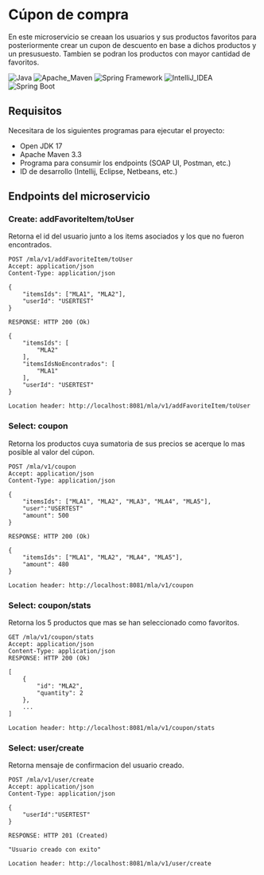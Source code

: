 # Cúpon de compra

En este microservicio se creaan los usuarios y sus productos favoritos para 
posteriormente crear un cupon de descuento en base a dichos productos y un presusuesto. 
Tambien se podran los productos con mayor cantidad de favoritos.

![Java][shield-java]
![Apache_Maven][shield-maven]
![Spring Framework][shield-spring]
![IntelliJ_IDEA][shield-intellij-idea]
![Spring Boot][shield-spring-boot]

## Requisitos
Necesitara de los siguientes programas para ejecutar el proyecto:

* Open JDK 17
* Apache Maven 3.3
* Programa para consumir los endpoints (SOAP UI, Postman, etc.)
* ID de desarrollo (Intellij, Eclipse, Netbeans, etc.)

## Endpoints del microservicio
### Create: addFavoriteItem/toUser
Retorna el id del usuario junto a los items asociados y los que no fueron encontrados.

```
POST /mla/v1/addFavoriteItem/toUser
Accept: application/json
Content-Type: application/json

{
    "itemsIds": ["MLA1", "MLA2"],
    "userId": "USERTEST"
}

RESPONSE: HTTP 200 (Ok)

{
    "itemsIds": [
        "MLA2"
    ],
    "itemsIdsNoEncontrados": [
        "MLA1"
    ],
    "userId": "USERTEST"
}

Location header: http://localhost:8081/mla/v1/addFavoriteItem/toUser
```

### Select: coupon
Retorna los productos cuya sumatoria de sus precios se acerque lo mas posible al valor del cúpon.

```
POST /mla/v1/coupon
Accept: application/json
Content-Type: application/json

{
    "itemsIds": ["MLA1", "MLA2", "MLA3", "MLA4", "MLA5"],
    "user":"USERTEST"
    "amount": 500
}

RESPONSE: HTTP 200 (Ok)

{
    "itemsIds": ["MLA1", "MLA2", "MLA4", "MLA5"],
    "amount": 480
}

Location header: http://localhost:8081/mla/v1/coupon
```

### Select: coupon/stats
Retorna los 5 productos que mas se han seleccionado como favoritos.

```
GET /mla/v1/coupon/stats
Accept: application/json
Content-Type: application/json
RESPONSE: HTTP 200 (Ok)

[
    {
        "id": "MLA2",
        "quantity": 2
    },
    ...
]

Location header: http://localhost:8081/mla/v1/coupon/stats
```

### Select: user/create
Retorna mensaje de confirmacion del usuario creado.

```
POST /mla/v1/user/create
Accept: application/json
Content-Type: application/json

{
    "userId":"USERTEST"
}   

RESPONSE: HTTP 201 (Created)

"Usuario creado con exito"

Location header: http://localhost:8081/mla/v1/user/create
```

[shield-java]: https://img.shields.io/badge/Java-17-orange.svg
[shield-spring]: https://img.shields.io/badge/Spring_framework-6DB33F?logo=spring&logoColor=white
[shield-spring-boot]: https://img.shields.io/badge/Springboot-6DB33F?logo=springboot&logoColor=white
[shield-intellij-idea]: https://img.shields.io/badge/IntelliJ_IDEA-000000?logo=intellijidea&logoColor=white
[shield-maven]: https://img.shields.io/badge/Maven-C71A36?logo=apachemaven&logoColor=white
